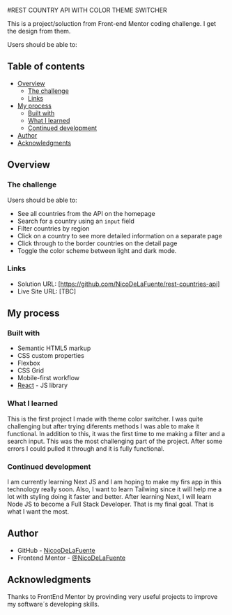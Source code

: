 #REST COUNTRY API WITH COLOR THEME SWITCHER

This is a project/soluction from Front-end Mentor coding challenge. I get the design from them. 

Users should be able to:


## Table of contents

- [Overview](#overview)
  - [The challenge](#the-challenge)
  - [Links](#links)
- [My process](#my-process)
  - [Built with](#built-with)
  - [What I learned](#what-i-learned)
  - [Continued development](#continued-development)
- [Author](#author)
- [Acknowledgments](#acknowledgments)

## Overview

### The challenge

Users should be able to:

- See all countries from the API on the homepage
- Search for a country using an `input` field
- Filter countries by region
- Click on a country to see more detailed information on a separate page
- Click through to the border countries on the detail page
- Toggle the color scheme between light and dark mode.

### Links

- Solution URL: [https://github.com/NicoDeLaFuente/rest-countries-api]
- Live Site URL: [TBC]

## My process

### Built with

- Semantic HTML5 markup
- CSS custom properties
- Flexbox
- CSS Grid
- Mobile-first workflow
- [React](https://reactjs.org/) - JS library

### What I learned

This is the first project I made with theme color switcher. I was quite challenging but after trying diferents methods I was able to make it functional. In addition to this, it was the first time to me making a filter and a search input. This was the most challenging part of the project. After some errors I could pulled it through and it is fully functional. 

### Continued development

I am currently learning Next JS and I am hoping to make my firs app in this technology really soon. Also, I want to learn Tailwing since it will help me a lot with styling doing it faster and better. After learning Next, I will learn Node JS to become a Full Stack Developer. That is my final goal. That is what I want the most. 

## Author

- GitHub - [NicooDeLaFuente](https://github.com/NicoDeLaFuente)
- Frontend Mentor - [@NicoDeLaFuente](https://www.frontendmentor.io/profile/NicoDeLaFuente)

## Acknowledgments

Thanks to FrontEnd Mentor by provinding very useful projects to improve my software´s developing skills. 